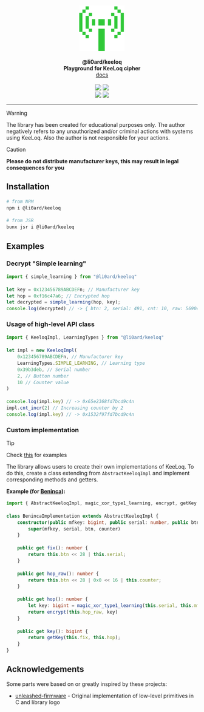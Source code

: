 <p align="center">
    <a href="https://github.com/li0ard/keeloq/">
        <img src="https://raw.githubusercontent.com/li0ard/keeloq/main/.github/logo.png" alt="@li0ard/keeloq logo" title="@li0ard/keeloq" width="120" /><br>
    </a><br>
    <b>@li0ard/keeloq</b><br>
    <b>Playground for KeeLoq cipher</b>
    <br>
    <a href="https://li0ard.is-cool.dev/keeloq">docs</a>
    <br><br>
    <a href="https://github.com/li0ard/keeloq/actions/workflows/test.yml"><img src="https://github.com/li0ard/keeloq/actions/workflows/test.yml/badge.svg" /></a>
    <a href="https://github.com/li0ard/keeloq/blob/main/LICENSE"><img src="https://img.shields.io/github/license/li0ard/keeloq" /></a>
    <br>
    <a href="https://npmjs.com/package/@li0ard/keeloq"><img src="https://img.shields.io/npm/v/@li0ard/keeloq" /></a>
    <a href="https://jsr.io/@li0ard/keeloq"><img src="https://jsr.io/badges/@li0ard/keeloq" /></a>
    <br>
    <hr>
</p>

> [!WARNING]
> The library has been created for educational purposes only. The author negatively refers to any unauthorized and/or criminal actions with systems using KeeLoq.
> Also the author is not responsible for your actions.

> [!CAUTION]
> **Please do not distribute manufacturer keys, this may result in legal consequences for you**

## Installation

```bash
# from NPM
npm i @li0ard/keeloq

# from JSR
bunx jsr i @li0ard/keeloq
```

## Examples
### Decrypt "Simple learning"
```ts
import { simple_learning } from "@li0ard/keeloq"

let key = 0x123456789ABCDEFn; // Manufacturer key
let hop = 0xf16c47a6; // Encrypted hop
let decrypted = simple_learning(hop, key);
console.log(decrypted) // -> { btn: 2, serial: 491, cnt: 10, raw: 569049098 }
```

### Usage of high-level API class
```ts
import { KeeloqImpl, LearningTypes } from "@li0ard/keeloq"

let impl = new KeeloqImpl(
    0x123456789ABCDEFn, // Manufacturer key
    LearningTypes.SIMPLE_LEARNING, // Learning type
    0x39b3deb, // Serial number
    2, // Button number
    10 // Counter value
)

console.log(impl.key) // -> 0x65e2368fd7bcd9c4n
impl.cnt_incr(2) // Increasing counter by 2
console.log(impl.key) // -> 0x1532f97fd7bcd9c4n
```

### Custom implementation

> [!TIP]
> Check [this](https://github.com/li0ard/keeloq/blob/main/examples/custom_implementation.ts) for examples

The library allows users to create their own implementations of KeeLoq. To do this, create a class extending from `AbstractKeeloqImpl` and implement corresponding methods and getters.

**Example (for [Beninca](https://beninca.com)):**
```ts
import { AbstractKeeloqImpl, magic_xor_type1_learning, encrypt, getKey } from "@li0ard/keeloq";

class BenincaImplementation extends AbstractKeeloqImpl {
    constructor(public mfkey: bigint, public serial: number, public btn: number, public counter = 1) {
        super(mfkey, serial, btn, counter)
    }

    public get fix(): number {
        return this.btn << 28 | this.serial;
    }

    public get hop_raw(): number {
        return this.btn << 28 | 0x0 << 16 | this.counter;
    }

    public get hop(): number {
        let key: bigint = magic_xor_type1_learning(this.serial, this.mfkey);
        return encrypt(this.hop_raw, key)
    }

    public get key(): bigint {
        return getKey(this.fix, this.hop);
    }
}
```

## Acknowledgements

Some parts were based on or greatly inspired by these projects:

- [unleashed-firmware](https://github.com/DarkFlippers/unleashed-firmware) - Original implementation of low-level primitives in C and library logo
